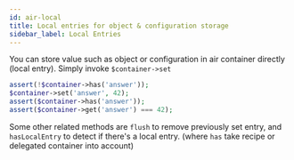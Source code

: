 ```yaml
---
id: air-local
title: Local entries for object & configuration storage
sidebar_label: Local Entries
---
```


You can store value such as object or configuration in air container directly (local entry). Simply invoke `$container->set`

```php
assert(!$container->has('answer'));
$container->set('answer', 42);
assert($container->has('answer'));
assert($container->get('answer') === 42);
```

Some other related methods are `flush` to remove previously set entry, and `hasLocalEntry` to detect if there's a local entry. (where `has` take recipe or delegated container into account)

